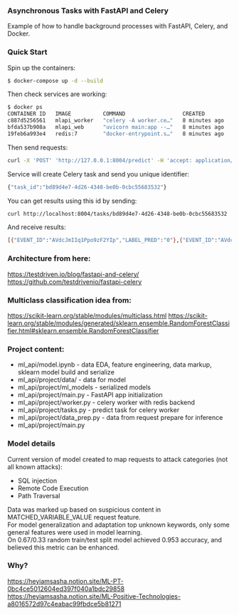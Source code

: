 ### Asynchronous Tasks with FastAPI and Celery

Example of how to handle background processes with FastAPI, Celery, and Docker.

### Quick Start

Spin up the containers:

```sh
$ docker-compose up -d --build
```

Then check services are working:

```sh
$ docker ps
CONTAINER ID   IMAGE          COMMAND                  CREATED         STATUS         PORTS                                       NAMES
c887d5256561   mlapi_worker   "celery -A worker.ce…"   8 minutes ago   Up 8 minutes                                               mlapi_worker_1
bfda537b908a   mlapi_web      "uvicorn main:app --…"   8 minutes ago   Up 8 minutes   0.0.0.0:8004->8000/tcp, :::8004->8000/tcp   mlapi_web_1
19feb6a993e4   redis:7        "docker-entrypoint.s…"   8 minutes ago   Up 8 minutes   6379/tcp                                    mlapi_redis_1
```

Then send requests:

```sh
curl -X 'POST' 'http://127.0.0.1:8004/predict' -H 'accept: application/json' -H 'Content-Type: application/json' -d '[{"data": "{\"CLIENT_IP\": \"188.138.92.55\", \"CLIENT_USERAGENT\": NaN, \"REQUEST_SIZE\": 166, \"RESPONSE_CODE\": 404, \"MATCHED_VARIABLE_SRC\": \"REQUEST_URI\", \"MATCHED_VARIABLE_NAME\": NaN, \"MATCHED_VARIABLE_VALUE\": \"//tmp/20160925122692indo.php.vob\", \"EVENT_ID\": \"AVdhXFgVq1Ppo9zF5Fxu\"}"}, {"data": "{\"CLIENT_IP\": \"93.158.215.131\", \"CLIENT_USERAGENT\": \"Mozilla/5.0 (Windows NT 6.3; WOW64; rv:45.0) Gecko/20100101 Firefox/45.0\", \"REQUEST_SIZE\": 431, \"RESPONSE_CODE\": 302, \"MATCHED_VARIABLE_SRC\": \"REQUEST_GET_ARGS\", \"MATCHED_VARIABLE_NAME\": \"url\", \"MATCHED_VARIABLE_VALUE\": \"http://www.galitsios.gr/?option=com_k2\", \"EVENT_ID\": \"AVdcJmIIq1Ppo9zF2YIp\"}"}]'
```

Service will create Celery task and send you unique identifier:

```sh
{"task_id":"bd89d4e7-4d26-4348-be0b-0cbc55683532"}
```

 You can get results using this id by sending:

```sh
curl http://localhost:8004/tasks/bd89d4e7-4d26-4348-be0b-0cbc55683532
```

And receive results:

```sh
[{"EVENT_ID":"AVdcJmIIq1Ppo9zF2YIp","LABEL_PRED":"0"},{"EVENT_ID":"AVdcJmIIq1Ppo9zF2YIp","LABEL_PRED":"0"}]
```

### Architecture from here:
https://testdriven.io/blog/fastapi-and-celery/
https://github.com/testdrivenio/fastapi-celery

### Multiclass classification idea from:
https://scikit-learn.org/stable/modules/multiclass.html
https://scikit-learn.org/stable/modules/generated/sklearn.ensemble.RandomForestClassifier.html#sklearn.ensemble.RandomForestClassifier


### Project content:
- ml_api/model.ipynb - data EDA, feature engineering, data markup, sklearn model build and serialize
- ml_api/project/data/ - data for model
- ml_api/project/ml_models - serialized models
- ml_api/project/main.py - FastAPI app initialization
- ml_api/project/worker.py - celery worker with redis backend
- ml_api/project/tasks.py - predict task for celery worker
- ml_api/project/data_prep.py - data from request prepare for inference
- ml_api/project/main.py

### Model details
Current version of model created to map requests to attack categories (not all known attacks):
- SQL injection
- Remote Code Execution
- Path Traversal
  
Data was marked up based on suspicious content in MATCHED_VARIABLE_VALUE request feature.  
For model generalization and adaptation top unknown keywords, only some general features were used in model learning.  
On 0.67/0.33 random train/test split model achieved 0.953 accuracy, and believed this metric can be enhanced. 

### Why?
https://heyiamsasha.notion.site/ML-PT-0bc4ce5012604ed397f040a1bdc29858  
https://heyiamsasha.notion.site/ML-Positive-Technologies-a8016572d97c4eabac99fbdce5b81271 

